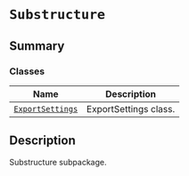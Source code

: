 

# `Substructure`

<a id="summary"></a>

## Summary

### Classes

| Name | Description |
|---------------------------------------------------------------------------------------------------------------------------------|-------------------------|
| [`ExportSettings`](ExportSettings.md#ansys.mechanical.stubs.v242.Ansys.ACT.Automation.Mechanical.Substructure.ExportSettings)   | ExportSettings class.   |

<a id="description"></a>

## Description

Substructure subpackage.

<!-- !! processed by numpydoc !! -->

